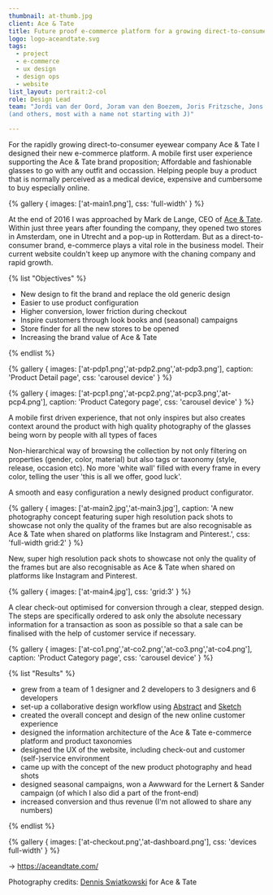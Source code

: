 ```yaml
---
thumbnail: at-thumb.jpg
client: Ace & Tate
title: Future proof e-commerce platform for a growing direct-to-consumer eyewear brand
logo: logo-aceandtate.svg
tags:
  - project
  - e-commerce
  - ux design
  - design ops
  - website
list_layout: portrait:2-col
role: Design Lead
team: "Jordi van der Oord, Joram van den Boezem, Joris Fritzsche, Jons Janssens
(and others, most with a name not starting with J)"

---
```


For the rapidly growing direct-to-consumer eyewear company Ace & Tate I designed their new e-commerce platform. A mobile first user experience supporting the Ace & Tate brand proposition; Affordable and fashionable glasses to go with any outfit and occassion. Helping people buy a product that is normally perceived as a medical device, expensive and cumbersome to buy especially online.

{% gallery {
  images: ['at-main1.png'],
  css: 'full-width'
} %}

At the end of 2016 I was approached by Mark de Lange, CEO of [Ace & Tate](https://aceandtate.com). Within just three years after founding the company, they opened two stores in Amsterdam, one in Utrecht and a pop-up in Rotterdam. But as a direct-to-consumer brand, e-commerce plays a vital role in the business model. Their current website couldn't keep up anymore with the chaning company and rapid growth.

{% list "Objectives" %}

- New design to fit the brand and replace the old generic design
- Easier to use product configuration
- Higher conversion, lower friction during checkout
- Inspire customers through look books and (seasonal) campaigns
- Store finder for all the new stores to be opened
- Increasing the brand value of Ace & Tate

{% endlist %}

<div class="block grid:full grid:2 bg-sky pv">
{% gallery {
  images: ['at-pdp1.png','at-pdp2.png','at-pdp3.png'],
  caption: 'Product Detail page',
  css: 'carousel device'
} %}

{% gallery {
  images: ['at-pcp1.png','at-pcp2.png','at-pcp3.png','at-pcp4.png'],
  caption: 'Product Category page',
  css: 'carousel device'
} %}
</div>

A mobile first driven experience, that not only inspires but also creates context around the product with high quality photography of the glasses being worn by people with all types of faces

Non-hierarchical way of browsing the collection by not only filtering on properties (gender, color, material) but also tags or taxonomy (style, release, occasion etc). No more 'white wall' filled with every frame in every color, telling the user 'this is all we offer, good luck'.

A smooth and easy configuration a newly designed product configurator.

{% gallery {
  images: ['at-main2.jpg','at-main3.jpg'],
  caption: 'A new photography concept featuring super high resolution pack shots to showcase not only the quality of the frames but are also recognisable as Ace & Tate when shared on platforms like Instagram and Pinterest.',
  css: 'full-width grid:2'
} %}

New, super high resolution pack shots to showcase not only the quality of the frames but are also recognisable as Ace & Tate when shared on platforms like Instagram and Pinterest.

{% gallery {
  images: ['at-main4.jpg'],
  css: 'grid:3'
} %}

A clear check-out optimised for conversion through a clear, stepped design. The steps are specifically ordered to ask only the absolute necessary information for a transaction as soon as possible so that a sale can be finalised with the help of customer service if necessary.

<div class="block grid:main">
{% gallery {
  images: ['at-co1.png','at-co2.png','at-co3.png','at-co4.png'],
  caption: 'Product Category page',
  css: 'carousel device'
} %}
</div>

{% list "Results" %}

- grew from a team of 1 designer and 2 developers to 3 designers and 6 developers
- set-up a collaborative design workflow using [Abstract](https://getabstract.com) and [Sketch](https://sketch.com)
- created the overall concept and design of the new online customer experience
- designed the information architecture of the Ace & Tate e-commerce platform and product taxonomies
- designed the UX of the website, including check-out and customer (self-)service environment
- came up with the concept of the new product photography and head shots
- designed seasonal campaigns, won a Awwward for the Lernert & Sander campaign (of which I also did a part of the front-end)
- increased conversion and thus revenue (I'm not allowed to share any numbers)

{% endlist %}

{% gallery {
  images: ['at-checkout.png','at-dashboard.png'],
  css: 'devices full-width'
} %}

&rarr; https://aceandtate.com/

Photography credits:
[Dennis Swiatkowski](https://www.dennisswiatkowski.com) for Ace & Tate
